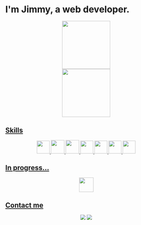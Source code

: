 <div>
  <h1>I'm Jimmy, a web developer.</h1>
</div>
<div align="center">
  <a href="https://github.com/jimmyarbats">
  <div>
    <img height="150em" src="https://github-readme-stats.vercel.app/api?username=jimmyarbats&show_icons=true&theme=transparent"/> 
  </div>
  <div>
    <img height="150em" src="https://github-readme-stats.vercel.app/api/top-langs/?username=jimmyarbats&layout=compact&langs_count=7&theme=transparent"/>
  </div>
</div>
  
  ##
  
<div style="display: inline_block">
  <h2>Skills</h2>
  <div align="center">
    <img height="40em" src="https://cdn.jsdelivr.net/gh/devicons/devicon/icons/nodejs/nodejs-original.svg" />
    <img height="42em" src="https://cdn.jsdelivr.net/gh/devicons/devicon/icons/docker/docker-original.svg" />
    <img height="42em" src="https://cdn.jsdelivr.net/gh/devicons/devicon/icons/mysql/mysql-original-wordmark.svg" />
    <img height="40em" src="https://cdn.jsdelivr.net/gh/devicons/devicon/icons/react/react-original.svg" />
    <img height="40em" src="https://cdn.jsdelivr.net/gh/devicons/devicon/icons/javascript/javascript-original.svg" /> 
    <img height="40em" src="https://cdn.jsdelivr.net/gh/devicons/devicon/icons/jest/jest-plain.svg" /> 
    <img height="40em" src="https://cdn.jsdelivr.net/gh/devicons/devicon/icons/linux/linux-original.svg" />
  </div>
</div>
  
  ##
  
 <div style="display: inline_block">
  <h2>In progress...</h2>
  <div align="center">
    <img height="45em" src="https://cdn.jsdelivr.net/gh/devicons/devicon/icons/go/go-original-wordmark.svg" />
  </div>
</div>
  
  ##

<div style="display: inline_block">
  <h2>Contact me</h2>
  <div align="center">
    <a href="mailto:jimmyaraujob@gmail.com"><img src="https://img.shields.io/badge/Gmail-D14836?style=for-the-badge&logo=gmail&logoColor=white"/></a>
    <a href="https://www.linkedin.com/in/jimmyarbats/" target="_blank"><img src="https://img.shields.io/badge/-LinkedIn-%230077B5?style=for-the-badge&logo=linkedin&logoColor=white" target="_blank"></a> 
  </div>
</div>
